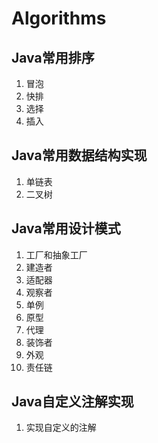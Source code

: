 # Algorithms
## Java常用排序
1. 冒泡
2. 快排
3. 选择
4. 插入
## Java常用数据结构实现
1. 单链表
2. 二叉树
## Java常用设计模式
1. 工厂和抽象工厂
2. 建造者
3. 适配器
4. 观察者
5. 单例
6. 原型
7. 代理
8. 装饰者
9. 外观
10. 责任链
## Java自定义注解实现
1. 实现自定义的注解
